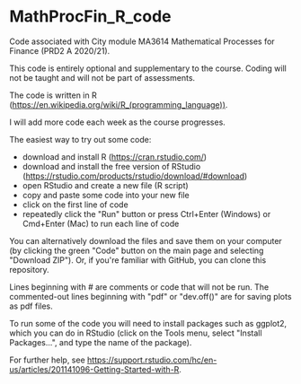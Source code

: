 # MathProcFin_R_code
Code associated with City module MA3614 Mathematical Processes for Finance (PRD2 A 2020/21).

This code is entirely optional and supplementary to the course. Coding will not be taught and will not be part of assessments.

The code is written in R (https://en.wikipedia.org/wiki/R_(programming_language)).
 
I will add more code each week as the course progresses.

The easiest way to try out some code:
* download and install R (https://cran.rstudio.com/)
* download and install the free version of RStudio (https://rstudio.com/products/rstudio/download/#download)
* open RStudio and create a new file (R script)
* copy and paste some code into your new file
* click on the first line of code
* repeatedly click the "Run" button or press Ctrl+Enter (Windows) or Cmd+Enter (Mac) to run each line of code

You can alternatively download the files and save them on your computer (by clicking the green "Code" button on the main page and selecting "Download ZIP"). Or, if you're familiar with GitHub, you can clone this repository.

Lines beginning with # are comments or code that will not be run. The commented-out lines beginning with "pdf" or "dev.off()" are for saving plots as pdf files.

To run some of the code you will need to install packages such as ggplot2, which you can do in RStudio (click on the Tools menu, select "Install Packages...", and type the name of the package).

For further help, see https://support.rstudio.com/hc/en-us/articles/201141096-Getting-Started-with-R.
